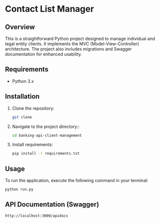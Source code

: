 # Contact List Manager

## Overview

This is a straightforward Python project designed to manage individual and legal entity clients. It implements the MVC (Model-View-Controller) architecture. The project also includes migrations and Swagger documentation for enhanced usability.

## Requirements

- Python 3.x

## Installation

1. Clone the repository:
   ```bash
   git clone
   ```
2. Navigate to the project directory::
   ```bash
   cd banking-api-client-management
   ```
3. Install requirements:
   ```bash
   pip install -r requirements.txt
   ```

## Usage

To run the application, execute the following command in your terminal:
  ```bash
  python run.py
  ```


## API Documentation (Swagger)
  ```bash
  http://localhost:3000/apidocs
  ```

